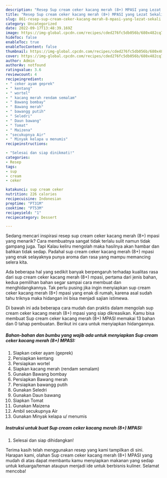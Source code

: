 ```yaml
---
description: "Resep Sup cream ceker kacang merah (8+) MPASI yang Lezat Sekali"
title: "Resep Sup cream ceker kacang merah (8+) MPASI yang Lezat Sekali"
slug: 861-resep-sup-cream-ceker-kacang-merah-8-mpasi-yang-lezat-sekali
category: Uncategorized
date: 2022-09-17T13:48:39.169Z
image: https://img-global.cpcdn.com/recipes/cded276fc5db056b/680x482cq70/sup-cream-ceker-kacang-merah-8-mpasi-foto-resep-utama.jpg
hideToc: false
enableToc: true
enableTocContent: false
thumbnail: https://img-global.cpcdn.com/recipes/cded276fc5db056b/680x482cq70/sup-cream-ceker-kacang-merah-8-mpasi-foto-resep-utama.jpg
cover: https://img-global.cpcdn.com/recipes/cded276fc5db056b/680x482cq70/sup-cream-ceker-kacang-merah-8-mpasi-foto-resep-utama.jpg
author: Admin
authorAv: notfound
ratingvalue: 3.6
reviewcount: 4
recipeingredient:
- " ceker ayam geprek"
- " kentang"
- " wortel"
- " kacang merah rendam semalam"
- " Bawang bombay"
- " Bawang merah"
- " bawangg putih"
- " Seledri"
- " Daun bawang"
- " Tomat"
- " Maizena"
- "secukupnya Air"
- " Minyak kelapa u menumis"
recipeinstructions:

- "Selesai dan siap dinikmati!"
categories:
- Resep
tags:
- sup
- cream
- ceker

katakunci: sup cream ceker 
nutrition: 226 calories
recipecuisine: Indonesian
preptime: "PT31M"
cooktime: "PT53M"
recipeyield: "1"
recipecategory: Dessert

---
```



Sedang mencari inspirasi resep sup cream ceker kacang merah (8+) mpasi yang menarik? Cara membuatnya sangat tidak terlalu sulit namun tidak gampang juga. Tapi Kalau keliru mengolah maka hasilnya akan hambar dan bahkan tidak sedap. Padahal sup cream ceker kacang merah (8+) mpasi yang enak selayaknya punya aroma dan rasa yang mampu memancing selera kita.




Ada beberapa hal yang sedikit banyak berpengaruh terhadap kualitas rasa dari sup cream ceker kacang merah (8+) mpasi, pertama dari jenis bahan, kedua pemilihan bahan segar sampai cara membuat dan menghidangkannya. Tak perlu pusing jika ingin menyiapkan sup cream ceker kacang merah (8+) mpasi yang enak di rumah, karena asal sudah tahu triknya maka hidangan ini bisa menjadi sajian istimewa.


Di bawah ini ada beberapa cara mudah dan praktis dalam mengolah sup cream ceker kacang merah (8+) mpasi yang siap dikreasikan. Kamu bisa membuat Sup cream ceker kacang merah (8+) MPASI memakai 13 bahan dan 0 tahap pembuatan. Berikut ini cara untuk menyiapkan hidangannya.

<!--inarticleads1-->

##### Bahan-bahan dan bumbu yang wajib ada untuk menyiapkan Sup cream ceker kacang merah (8+) MPASI:

1. Siapkan  ceker ayam (geprek)
1. Persiapkan  kentang
1. Persiapkan  wortel
1. Siapkan  kacang merah (rendam semalam)
1. Gunakan  Bawang bombay
1. Persiapkan  Bawang merah
1. Persiapkan  bawangg putih
1. Gunakan  Seledri
1. Gunakan  Daun bawang
1. Siapkan  Tomat
1. Gunakan  Maizena
1. Ambil secukupnya Air
1. Gunakan  Minyak kelapa u/ menumis




<!--inarticleads2-->

##### Instruksi untuk buat Sup cream ceker kacang merah (8+) MPASI:


1. Selesai dan siap dihidangkan!



Terima kasih telah menggunakan resep yang kami tampilkan di sini. Harapan kami, olahan Sup cream ceker kacang merah (8+) MPASI yang mudah di atas dapat membantu kamu menyiapkan makanan yang sedap untuk keluarga/teman ataupun menjadi ide untuk berbisnis kuliner. Selamat mencoba!

